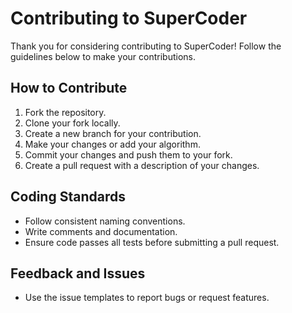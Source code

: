 # Contributing to SuperCoder

Thank you for considering contributing to SuperCoder! Follow the guidelines below to make your contributions.

## How to Contribute

1. Fork the repository.
2. Clone your fork locally.
3. Create a new branch for your contribution.
4. Make your changes or add your algorithm.
5. Commit your changes and push them to your fork.
6. Create a pull request with a description of your changes.

## Coding Standards
- Follow consistent naming conventions.
- Write comments and documentation.
- Ensure code passes all tests before submitting a pull request.

## Feedback and Issues
- Use the issue templates to report bugs or request features.

